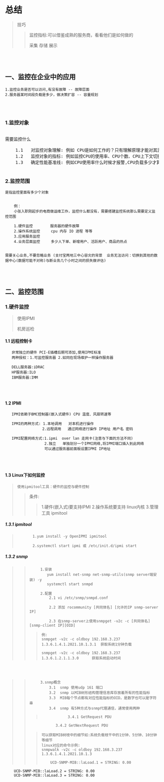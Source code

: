 # 总结

>技巧 
>>监控指标:可以借鉴成熟的服务商，看看他们是如何做的
>>
>>采集 存储 展示

<br>
</br>

## 一、监控在企业中的应用
    
    1.监控业务是否可以访问,有没有故障 -- 故障层面
    2.服务器某时间段负载是多少，做决策扩容 -- 容量规划 

<br>
</br>

### 1.监控对象
<pre> 
需要监控什么 
    
    1.1   对监控对象理解: 例如 CPU是如何工作的？只有理解原理才能对其监控          
    1.2   监控对象的指标: 例如监控CPU的使用率、CPU个数、CPU上下文切换,需要建立在<mark>对监控对象理解的基础上</mark>
    1.3   确定性能基准线: 例如CPU使用率什么时候才报警,CPU负载多少才算高
   </pre>



### 2.监控范围

    是指监控里面有多少个对象
       
        
        例：
        小张入职刚起步的电商做运维工作，监控什么都没有，需要搭建监控系统那么需要定义监控范围

        1.硬件监控        服务器的硬件故障
        2.操作系统监控     cpu 内存 IO 进程 等等
        3.应用服务监控     
        4.业务层面监控     多少人下单、新增用户、活跃用户、商品的热点
     
    
    需要关心业务,不要忽略业务 (支付宝两地三中心容灾的背景  业务无法访问：切换到其他的数据中心(数据可能不对称)与断业务几个小时之间的损失做评估)

<br>
</br>

## 二、监控范围

### 1.硬件监控

>使用IPMI
>
>机房巡检
>


#### 1.1 远程控制卡
       
       非常独立的硬件 PCI-E插槽后期可添加,使用IPMI标准 
       两种授权：1.可监控服务器 2.如同在现场维护一样操作服务器
       
       DELL服务器:iDRAC
       HP服务器:ILO
       IBM服务器:IMM 

<br>
</br>

#### 1.2 IPMI       
       IPMI依赖于BMC控制器(嵌入式硬件) CPU 温度、风扇转速等
       
       IPMI的两种方式: 1.本地调用   对本机进行操作
                     2.远程调用   通过网络进行操作 IP地址 用户名 密码
                     
       IPMI配置网络方式:1.ipmi  over lan 走网卡(注意与下面的方法不同)
                      2.独立   单独划分一个IPMI网络,将IPMI端口插入到此网络
                      可以通过服务器前面板设置IPMI IP地址
                    
       
  <br>
</br>
     
#### 1.3 Linux下如何监控
>     使用ipmitool工具：硬件的监控与硬件控制
>>  条件:    
>>>  1.硬件(嵌入式)要支持IPMI
>>>  2.操作系统要支持  linux内核
>>>  3.管理工具  ipmitool  
   
##### 1.3.1 ipmitool
> 
>            1.yum install -y OpenIPMI ipmitool
> 
>            2.systemctl start ipmi 或 /etc/init.d/ipmi start
>           

##### 1.3.2 snmp    
>>          1.安装
>>             yum install net-snmp net-snmp-utils(snmp server端安装) -y 
>>             systemctl start snmpd
>>      
>>          2.配置
>>              2.1 vi /etc/snmp/snmpd.conf
>>              
>>              2.2 添加 rocommunity [共同体名] [允许的IP snmp-server IP]
>>              
>>              2.3 在snmp-server上使用snmpget -v2c -c [共同体名] [snmp-client IP][OID]  
>>>     例:
>>>     snmpget -v2c -c oldboy 192.168.3.237 1.3.6.1.4.1.2021.10.1.3.1  获取系统1分钟负载
>>>         
>>>     snmpget -v2c -c oldboy 192.168.3.237 1.3.6.1.2.1.1.3.0      获取系统启动时间
>>> 

<br>
</br>

>>          3.snmp概念 
>>              3.1  snmp 使用udp 161 端口
>>              3.2  snmp 以MIB树形结构管理信息库存放着所有的性能指标 
>>              3.3  MIB每个节点都有对应性能指标的OID，是数字也可以是字符串 
>>              3.4  snmp 有5种方式与snmp代理通信，通常使用两种 
>>>                 
>>>                 3.4.1 GetRequest PDU
>>                 3.4.2 GetNextRequest PDU
>> 
>>>     可以获取MIB树枝中的细节如:系统负载枝干中的1分钟、5分钟、10分钟等细节 
>>>     linux对应的命令示例:
>>>     snmpwalk -v2c -c oldboy 192.168.3.237 1.3.6.1.4.1.2021.10.1.3
>>>         
>>>         UCD-SNMP-MIB::laLoad.1 = STRING: 0.00        UCD-SNMP-MIB::laLoad.2 = STRING: 0.00        UCD-SNMP-MIB::laLoad.3 = STRING: 0.00            




